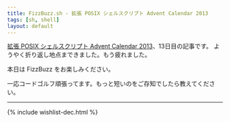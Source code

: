 ```yaml
---
title: FizzBuzz.sh - 拡張 POSIX シェルスクリプト Advent Calendar 2013
tags: [sh, shell]
layout: default
---
```


[拡張 POSIX シェルスクリプト Advent Calendar 2013](http://www.adventar.org/calendars/212)、13日目の記事です。
ようやく折り返し地点まできました。もう疲れました。

本日は FizzBuzz をお楽しみください。

<script src="https://gist.github.com/fumiyas/4705576.js"></script>

一応コードゴルフ頑張ってます。もっと短いのをご存知でしたら教えてください。

* * *

{% include wishlist-dec.html %}

